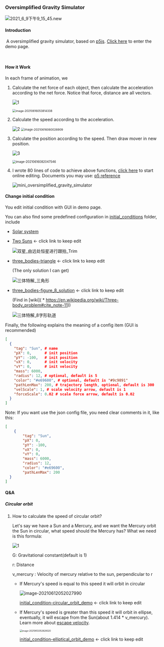 ### Oversimplified Gravity Simulator

![2021_6_9下午9_15_45.new](README.assets/2021_6_9下午9_15_45.new.gif)

#### Introduction

​	A oversimplified gravity simulator, based on [p5js](https://p5js.org/). [Click here](https://arnosolo.github.io/oversimplified_gravity_simulator/) to enter the demo page. 

​	

#### How it Work

In each frame of animation, we 

1. Calculate the net force of each object, then calculate the acceleration according to the net force. Notice that force, distance are all vectors.

   ![1](http://latex.codecogs.com/svg.latex?\overrightarrow{F}=\dfrac{Gm_{1}m_{2}}{\overrightarrow{r}^{2}}) 

   <img src="README.assets/image-20210616053814338.png" alt="image-20210616053814338" style="zoom:65%;" /> 

2. Calculate the speed according to the acceleration.

   <img src="http://latex.codecogs.com/svg.latex?\overrightarrow{v}=\overrightarrow{v}_{prev}+\overrightarrow{a}dt" alt="2" style="zoom:100%;" /> 

   <img src="README.assets/image-20210616060026909.png" alt="image-20210616060026909" style="zoom:67%;" /> 

3. Calculate the position according to the speed. Then draw mover in new position.

   ![3](http://latex.codecogs.com/svg.latex?\overrightarrow{p}=\overrightarrow{p}_{prev}+\overrightarrow{v}dt) 

   <img src="README.assets/image-20210616082047546.png" alt="image-20210616082047546" style="zoom:70%;" /> 

4. I wrote 80 lines of code to achieve above functions, [click here](https://editor.p5js.org/arno_solo/sketches/laI-n1Xjs) to start online editing. Documents you may use: [p5 reference](https://p5js.org/reference/) 

   ![mini_oversimplified_gravity_simulator](README.assets/mini_oversimplified_gravity_simulator.gif) 

   



#### Change initial condition

You edit initial condition with GUI in demo page. 

You can also find some predefined configuration in [initial_conditions](./initial_conditions) folder, include

* [Solar system](https://github.com/arnosolo/oversimplified_gravity_simulator/blob/master/initial_conditions/init_condition-solar_system.json) 

* [Two Suns](https://arnosolo.github.io/oversimplified_gravity_simulator/?config=init_condition-dual_suns) <- click link to keep edit

  ![双星_由远处恒星进行跟拍_Trim](README.assets/双星_由远处恒星进行跟拍_Trim.gif) 

* [three_bodies-triangle](https://arnosolo.github.io/oversimplified_gravity_simulator/?config=init_condition-three_bodies-triangle) <- click link to keep edit

  (The only solution I can get)

  ![三体特解_三角形](README.assets/三体特解_三角形.gif) 

* [three_bodies-figure_8_solution](https://arnosolo.github.io/oversimplified_gravity_simulator/?config=init_condition-three_bodies-figure_8_solution) <- click link to keep edit

  (Find in [wiki]( \* https://en.wikipedia.org/wiki/Three-body_problem#cite_note-11))
  
  ![三体特解_8字形轨道](README.assets/三体特解_8字形轨道.gif) 

Finally, the following explains the meaning of a config item (GUI is recommended)

```json
[
  {
    "tag": "Sun", # name
    "pX": 0,      # init position
    "pY": -100,   # init position
    "vX": 0,      # init velocity
    "vY": 0,      # init velocity
    "mass": 6000,
    "radius": 12, # optional, default is 5
    "color": "#e69600", # optional, default is "#9c9891"
    "pathLenMax": 200, # trajectory length, optional, default is 300
    "velScale": 1, # scale velocity arrow, default is 1
    "forceScale": 0.02 # scale force arrow, default is 0.02
  }
]
```
Note: If you want use the json config file, you need clear comments in it, like this:

```json
[
    {
        "tag": "Sun",
        "pX": 0,
        "pY": -100,
        "vX": 0,
        "vY": 0,
        "mass": 6000,
        "radius": 12,
        "color": "#e69600",
        "pathLenMax": 200
  }
]
```





#### Q&A

##### Circular orbit

1. How to calculate the speed of circular orbit?

   Let's say we have a Sun and a Mercury, and we want the Mercury orbit the Sun in circular, what speed should the Mercury has? What we need is this formula:

   ![1](http://latex.codecogs.com/svg.latex?||\overrightarrow{v}||_{mercury}=\sqrt{\dfrac{Gm__{sun}}{||\overrightarrow{r}||})

   G: Gravitational constant(default is 1)

   r: Distance

   v_mercury : Velocity of mercury relative to the sun, perpendicular to r

   * If Mercury's speed is equal to this speed it will orbit in circular

     ![image-20210612052027990](README.assets/image-20210612052027990.png) 

     [initial_condition-circular_orbit_demo](https://arnosolo.github.io/oversimplified_gravity_simulator/?config=init_condition-circular_orbit_demo) <- click link to keep edit
     
     

   * If Mercury's speed is greater than this speed it will orbit in ellipse, eventually, it will escape from the Sun(about 1.414 * v_mercury). Learn more about [escape velocity](https://en.wikipedia.org/wiki/Escape_velocity). 

     <img src="README.assets/image-20210612052628020.png" alt="image-20210612052628020" style="zoom:50%;" /> 

     [initial_condition-elliptical_orbit_demo](https://arnosolo.github.io/oversimplified_gravity_simulator/?config=init_condition-elliptical_orbit_demo) <- click link to keep edit
   
     
   
   